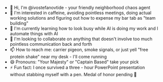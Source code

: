 - 👋 Hi, I'm @ivostefanovtide - your friendly neighborhood chaos agent
- 👀 I'm interested in caffeine, avoiding pointless meetings, doing actual working solutions and figuring out how to expense my bar tab as "team building"
- 🌱 I'm currently learning how to look busy while AI is doing my work and I automate things with AI
- 💞️ I'm looking to collaborate on anything that doesn't involve too much pointless communication back and forth
- 📫 How to reach me: carrier pigeon, smoke signals, or just yell "free protein shake" near my desk - I'll come running
- 😄 Pronouns: "Your Majesty" or "Captain Based" take your pick
- ⚡ Fun fact: I once survived a three - hour PowerPoint presentation without stabbing myself with a pen. Medal of honor pending 🥇
